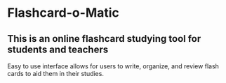 # Flashcard-o-Matic

## This is an online flashcard studying tool for students and teachers

Easy to use interface allows for users to write, organize, and review flash cards to aid them in their studies.
